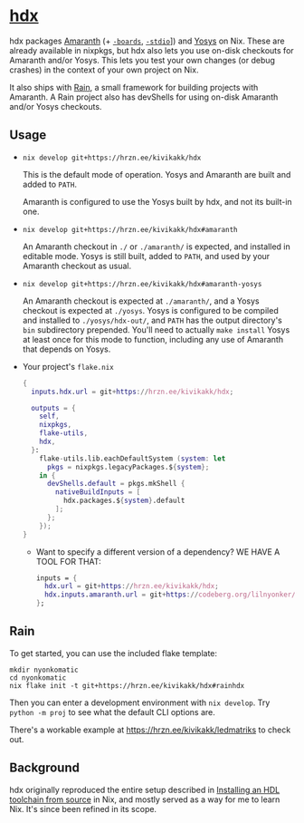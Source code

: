 # [hdx](https://hrzn.ee/kivikakk/hdx)

hdx packages [Amaranth] (+ [`-boards`][amaranth-boards],
[`-stdio`][amaranth-stdio]]) and [Yosys] on Nix. These are already available in
nixpkgs, but hdx also lets you use on-disk checkouts for Amaranth and/or Yosys.
This lets you test your own changes (or debug crashes) in the context of your
own project on Nix.

It also ships with [Rain](#Rain), a small framework for building projects with Amaranth.
A Rain project also has devShells for using on-disk Amaranth and/or Yosys
checkouts.

[Amaranth]: https://github.com/amaranth-lang/amaranth
[amaranth-boards]: https://github.com/amaranth-lang/amaranth-boards
[amaranth-stdio]: https://github.com/amaranth-lang/amaranth-stdio
[Yosys]: https://github.com/YosysHQ/yosys


## Usage

* `nix develop git+https://hrzn.ee/kivikakk/hdx`

  This is the default mode of operation. Yosys and Amaranth are built and added
  to `PATH`.

  Amaranth is configured to use the Yosys built by hdx, and not its built-in
  one.

* `nix develop git+https://hrzn.ee/kivikakk/hdx#amaranth`

  An Amaranth checkout in `./` or `./amaranth/` is expected, and installed in
  editable mode. Yosys is still built, added to `PATH`, and used by your
  Amaranth checkout as usual.

* `nix develop git+https://hrzn.ee/kivikakk/hdx#amaranth-yosys`

  An Amaranth checkout is expected at `./amaranth/`, and a Yosys checkout is
  expected at `./yosys`. Yosys is configured to be compiled and installed to
  `./yosys/hdx-out/`, and `PATH` has the output directory's `bin` subdirectory
  prepended. You'll need to actually `make install` Yosys at least once for this
  mode to function, including any use of Amaranth that depends on Yosys.

* <a name="your-flake-nix" id="your-flake-nix"></a>Your project's `flake.nix`

  ```nix
  {
    inputs.hdx.url = git+https://hrzn.ee/kivikakk/hdx;

    outputs = {
      self,
      nixpkgs,
      flake-utils,
      hdx,
    }:
      flake-utils.lib.eachDefaultSystem (system: let
        pkgs = nixpkgs.legacyPackages.${system};
      in {
        devShells.default = pkgs.mkShell {
          nativeBuildInputs = [
            hdx.packages.${system}.default
          ];
        };
      });
  }
  ```

  * Want to specify a different version of a dependency? WE HAVE A TOOL FOR
    THAT:

    ```nix
    inputs = {
      hdx.url = git+https://hrzn.ee/kivikakk/hdx;
      hdx.inputs.amaranth.url = git+https://codeberg.org/lilnyonker/amaranth?ref=my-feature-branch;
    };
    ```


## Rain

To get started, you can use the included flake template:

```shell
mkdir nyonkomatic
cd nyonkomatic
nix flake init -t git+https://hrzn.ee/kivikakk/hdx#rainhdx
```

Then you can enter a development environment with `nix develop`. Try `python -m
proj` to see what the default CLI options are.

There's a workable example at <https://hrzn.ee/kivikakk/ledmatriks> to check
out.


## Background

hdx originally reproduced the entire setup described in [Installing an HDL
toolchain from source] in Nix, and mostly served as a way for me to learn Nix.
It's since been refined in its scope.

[Installing an HDL toolchain from source]: https://lottia.net/notes/0001-hdl-toolchain-source.html
